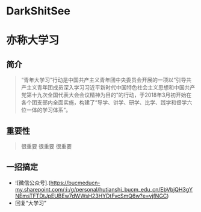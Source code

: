 # DarkShitSee
# 亦称大学习
## 简介
>“青年大学习”行动是中国共产主义青年团中央委员会开展的一项以“引导共产主义青年团成员深入学习习近平新时代中国特色社会主义思想和中国共产党第十九次全国代表大会会议精神为目的”的行动，于2018年3月初开始在各个团支部内全面实施，构建了“导学、讲学、研学、比学、践学和督学六位一体的学习体系”。
## 重要性
>很重要
>很重要
>很重要
## 一招搞定
- ![微信公众号].(https://bucmeducn-my.sharepoint.com/:i:/g/personal/hutianshi_bucm_edu_cn/EbVbjQH3gYNEmsTFTDtJpEUBEw7dWWsH23HYDtFvcSmQ6w?e=vjfNGC)
- 回复“大学习”
